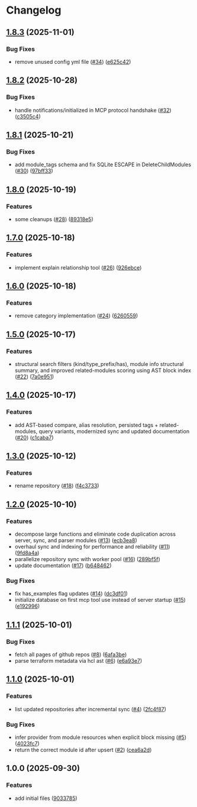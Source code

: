 # Changelog

## [1.8.3](https://github.com/CloudNationHQ/az-cn-go-wammcp/compare/v1.8.2...v1.8.3) (2025-11-01)


### Bug Fixes

* remove unused config yml file ([#34](https://github.com/CloudNationHQ/az-cn-go-wammcp/issues/34)) ([e625c42](https://github.com/CloudNationHQ/az-cn-go-wammcp/commit/e625c42a083b0fa9419e7d5a26b36521e63391fb))

## [1.8.2](https://github.com/CloudNationHQ/az-cn-go-wammcp/compare/v1.8.1...v1.8.2) (2025-10-28)


### Bug Fixes

* handle notifications/initialized in MCP protocol handshake ([#32](https://github.com/CloudNationHQ/az-cn-go-wammcp/issues/32)) ([c3505c4](https://github.com/CloudNationHQ/az-cn-go-wammcp/commit/c3505c4f0beba9ee1d708ec770b5e2c1bf70470d))

## [1.8.1](https://github.com/CloudNationHQ/az-cn-go-wammcp/compare/v1.8.0...v1.8.1) (2025-10-21)


### Bug Fixes

* add module_tags schema and fix SQLite ESCAPE in DeleteChildModules ([#30](https://github.com/CloudNationHQ/az-cn-go-wammcp/issues/30)) ([97bff33](https://github.com/CloudNationHQ/az-cn-go-wammcp/commit/97bff3364a2348470c9677f724a6eb169746826e))

## [1.8.0](https://github.com/CloudNationHQ/az-cn-go-wammcp/compare/v1.7.0...v1.8.0) (2025-10-19)


### Features

* some cleanups ([#28](https://github.com/CloudNationHQ/az-cn-go-wammcp/issues/28)) ([89318e5](https://github.com/CloudNationHQ/az-cn-go-wammcp/commit/89318e51c034b105fed784804244abd4bf81c14f))

## [1.7.0](https://github.com/CloudNationHQ/az-cn-go-wammcp/compare/v1.6.0...v1.7.0) (2025-10-18)


### Features

* implement explain relationship tool ([#26](https://github.com/CloudNationHQ/az-cn-go-wammcp/issues/26)) ([926ebce](https://github.com/CloudNationHQ/az-cn-go-wammcp/commit/926ebce3d0672237c8e6f7cc4b52e6e4473b4f1b))

## [1.6.0](https://github.com/CloudNationHQ/az-cn-go-wammcp/compare/v1.5.0...v1.6.0) (2025-10-18)


### Features

* remove category implementation ([#24](https://github.com/CloudNationHQ/az-cn-go-wammcp/issues/24)) ([6260559](https://github.com/CloudNationHQ/az-cn-go-wammcp/commit/62605590d4f5ff7a3c6fcf868340c872bdc06a3e))

## [1.5.0](https://github.com/CloudNationHQ/az-cn-go-wammcp/compare/v1.4.0...v1.5.0) (2025-10-17)


### Features

* structural search filters (kind/type_prefix/has), module info structural summary, and improved related-modules scoring using AST block index ([#22](https://github.com/CloudNationHQ/az-cn-go-wammcp/issues/22)) ([7a0e951](https://github.com/CloudNationHQ/az-cn-go-wammcp/commit/7a0e951b49e726252ab37b18c4221c373292f4da))

## [1.4.0](https://github.com/CloudNationHQ/az-cn-go-wammcp/compare/v1.3.0...v1.4.0) (2025-10-17)


### Features

* add AST-based compare, alias resolution, persisted tags + related-modules, query variants, modernized sync and updated documentation ([#20](https://github.com/CloudNationHQ/az-cn-go-wammcp/issues/20)) ([c1caba7](https://github.com/CloudNationHQ/az-cn-go-wammcp/commit/c1caba79a70c2c3ed2287118ec21e57a16124287))

## [1.3.0](https://github.com/CloudNationHQ/az-cn-go-wammcp/compare/v1.2.0...v1.3.0) (2025-10-12)


### Features

* rename repository ([#18](https://github.com/CloudNationHQ/az-cn-go-wammcp/issues/18)) ([f4c3733](https://github.com/CloudNationHQ/az-cn-go-wammcp/commit/f4c373358dffaae4e9cc7ef2c42cfd44f60031fa))

## [1.2.0](https://github.com/CloudNationHQ/ac-cn-wam-mcp/compare/v1.1.1...v1.2.0) (2025-10-10)


### Features

* decompose large functions and eliminate code duplication across server, sync, and parser modules ([#13](https://github.com/CloudNationHQ/ac-cn-wam-mcp/issues/13)) ([ecb3ea8](https://github.com/CloudNationHQ/ac-cn-wam-mcp/commit/ecb3ea8da18191cfe9f7fb2e097ebb0dc63259a2))
* overhaul sync and indexing for performance and reliability ([#11](https://github.com/CloudNationHQ/ac-cn-wam-mcp/issues/11)) ([9fd8a4a](https://github.com/CloudNationHQ/ac-cn-wam-mcp/commit/9fd8a4a08e0d5631d32dbf5b0a3973a887927984))
* parallelize repository sync with worker pool ([#16](https://github.com/CloudNationHQ/ac-cn-wam-mcp/issues/16)) ([289bf5f](https://github.com/CloudNationHQ/ac-cn-wam-mcp/commit/289bf5f7b71d1dd16aa65f3e93b408db3af2caa6))
* update documentation ([#17](https://github.com/CloudNationHQ/ac-cn-wam-mcp/issues/17)) ([b648462](https://github.com/CloudNationHQ/ac-cn-wam-mcp/commit/b64846227e4a9c8a9d0bcca47259b93d597dc88a))


### Bug Fixes

* fix has_examples flag updates ([#14](https://github.com/CloudNationHQ/ac-cn-wam-mcp/issues/14)) ([dc3df01](https://github.com/CloudNationHQ/ac-cn-wam-mcp/commit/dc3df01e084c49363168de98349e7f414daf45ee))
* initialize database on first mcp tool use instead of server startup ([#15](https://github.com/CloudNationHQ/ac-cn-wam-mcp/issues/15)) ([e192996](https://github.com/CloudNationHQ/ac-cn-wam-mcp/commit/e1929962efb97cf36d250ecd54b7c6e203afea68))

## [1.1.1](https://github.com/CloudNationHQ/ac-cn-wam-mcp/compare/v1.1.0...v1.1.1) (2025-10-01)


### Bug Fixes

* fetch all pages of github repos ([#8](https://github.com/CloudNationHQ/ac-cn-wam-mcp/issues/8)) ([6afa3be](https://github.com/CloudNationHQ/ac-cn-wam-mcp/commit/6afa3be4687d3b8f0c049ec14f6fd50e6211eb9c))
* parse terraform metadata via hcl ast ([#6](https://github.com/CloudNationHQ/ac-cn-wam-mcp/issues/6)) ([e6a93e7](https://github.com/CloudNationHQ/ac-cn-wam-mcp/commit/e6a93e72dbe22626cae51a19fba1d82db3736e9a))

## [1.1.0](https://github.com/CloudNationHQ/ac-cn-wam-mcp/compare/v1.0.0...v1.1.0) (2025-10-01)


### Features

* list updated repositories after incremental sync ([#4](https://github.com/CloudNationHQ/ac-cn-wam-mcp/issues/4)) ([2fc4f87](https://github.com/CloudNationHQ/ac-cn-wam-mcp/commit/2fc4f878f025010bbbdb26ecdca36569946625dc))


### Bug Fixes

* infer provider from module resources when explicit block missing ([#5](https://github.com/CloudNationHQ/ac-cn-wam-mcp/issues/5)) ([4023fc7](https://github.com/CloudNationHQ/ac-cn-wam-mcp/commit/4023fc77aa12b680275f80dd4ac63af26f396108))
* return the correct module id after upsert ([#2](https://github.com/CloudNationHQ/ac-cn-wam-mcp/issues/2)) ([cea6a2d](https://github.com/CloudNationHQ/ac-cn-wam-mcp/commit/cea6a2d128f12ec932486625154bf5c4d3c6a134))

## 1.0.0 (2025-09-30)


### Features

* add initial files ([9033785](https://github.com/CloudNationHQ/ac-cn-wam-mcp/commit/90337850410c62e278fd833a93ad00e765aed742))
